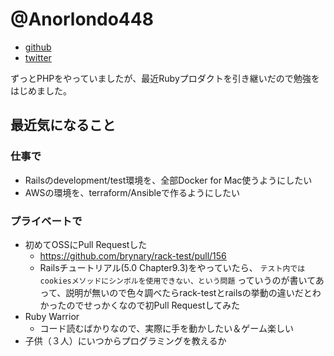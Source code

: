 # @Anorlondo448

* [github](https://github.com/Anorlondo448)
* [twitter](https://twitter.com/Anorlondo448)

ずっとPHPをやっていましたが、最近Rubyプロダクトを引き継いだので勉強をはじめました。


## 最近気になること
### 仕事で
* Railsのdevelopment/test環境を、全部Docker for Mac使うようにしたい
* AWSの環境を、terraform/Ansibleで作るようにしたい

### プライベートで
* 初めてOSSにPull Requestした
  * https://github.com/brynary/rack-test/pull/156
  * Railsチュートリアル(5.0 Chapter9.3)をやっていたら、 `テスト内ではcookiesメソッドにシンボルを使用できない、という問題` っていうのが書いてあって、説明が無いので色々調べたらrack-testとrailsの挙動の違いだとわかったのでせっかくなので初Pull Requestしてみた
* Ruby Warrior
  * コード読むばかりなので、実際に手を動かしたい＆ゲーム楽しい
* 子供（３人）にいつからプログラミングを教えるか
